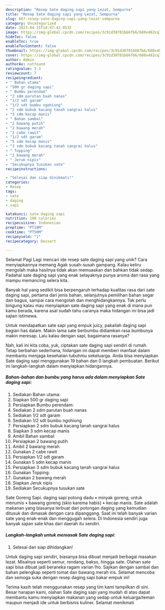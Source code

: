 ```yaml
---
description: "Resep Sate daging sapi yang Lezat, Sempurna"
title: "Resep Sate daging sapi yang Lezat, Sempurna"
slug: 667-resep-sate-daging-sapi-yang-lezat-sempurna
category: Uncategorized
date: 2023-04-15T14:47:42.853Z
image: https://img-global.cpcdn.com/recipes/3c91d30781b66fb6/680x482cq70/sate-daging-sapi-foto-resep-utama.jpg
hideToc: false
enableToc: true
enableTocContent: false
thumbnail: https://img-global.cpcdn.com/recipes/3c91d30781b66fb6/680x482cq70/sate-daging-sapi-foto-resep-utama.jpg
cover: https://img-global.cpcdn.com/recipes/3c91d30781b66fb6/680x482cq70/sate-daging-sapi-foto-resep-utama.jpg
author: Admin
authorAv: notfound
ratingvalue: 3.3
reviewcount: 7
recipeingredient:
- " Bahan utama"
- "500 gr daging sapi"
- " Bumbu perendam"
- "2 sdm parutan buah nanas"
- "1/2 sdt garam"
- "1/2 sdt bumbu ngohiong"
- "2 sdm bubuk kacang tanah sangrai halus"
- "3 sdm kecap manis"
- " Bahan sambal"
- "2 bawang putih"
- "2 bawang merah"
- "2 cabe rawit"
- "1/2 sdt garam"
- "5 sdm kecap manis"
- "3 sdm bubuk kacang tanah sangrai halus"
- " Topping"
- "2 bawang merah"
- " Jeruk nipis"
- "Secukupnya tusukan sate"
recipeinstructions:

- "Selesai dan siap dinikmati!"
categories:
- Resep
tags:
- sate
- daging
- sapi

katakunci: sate daging sapi 
nutrition: 198 calories
recipecuisine: Indonesian
preptime: "PT18M"
cooktime: "PT50M"
recipeyield: "1"
recipecategory: Dessert

---
```



Selamat Pagi Lagi mencari ide resep sate daging sapi yang unik? Cara menyiapkannya memang Agak susah-susah gampang. Kalau keliru mengolah maka hasilnya tidak akan memuaskan dan bahkan tidak sedap. Padahal sate daging sapi yang enak selayaknya punya aroma dan rasa yang mampu memancing selera kita.


Banyak hal yang sedikit bisa berpengaruh terhadap kualitas rasa dari sate daging sapi, pertama dari jenis bahan, selanjutnya pemilihan bahan segar dan bagus, sampai cara mengolah dan menghidangkannya. Tak perlu bingung kalau mau menyiapkan sate daging sapi yang enak di mana pun kamu berada, karena asal sudah tahu caranya maka hidangan ini bisa jadi sajian istimewa.

Untuk mendapatkan sate sapi yang empuk juicy, pakailah daging sapi bagian has dalam. Makin lama sate berbumbu didiamkan rasa bumbunya makin meresap. Lalu kalau dengan sapi, bagaimana rasanya?


Nah, kali ini kita coba, yuk, ciptakan sate daging sapi sendiri di rumah. Tetap berbahan sederhana, hidangan ini dapat memberi manfaat dalam membantu menjaga kesehatan tubuhmu sekeluarga. Anda bisa menyiapkan Sate daging sapi menggunakan 19 bahan dan 0 langkah pembuatan. Berikut ini langkah-langkah dalam menyiapkan hidangannya.

<!--inarticleads1-->

##### Bahan-bahan dan bumbu yang harus ada dalam menyiapkan Sate daging sapi:

1. Sediakan  Bahan utama:
1. Siapkan 500 gr daging sapi
1. Persiapkan  Bumbu perendam:
1. Sediakan 2 sdm parutan buah nanas
1. Sediakan 1/2 sdt garam
1. Sediakan 1/2 sdt bumbu ngohiong
1. Persiapkan 2 sdm bubuk kacang tanah sangrai halus
1. Siapkan 3 sdm kecap manis
1. Ambil  Bahan sambal:
1. Persiapkan 2 bawang putih
1. Ambil 2 bawang merah
1. Gunakan 2 cabe rawit
1. Persiapkan 1/2 sdt garam
1. Gunakan 5 sdm kecap manis
1. Persiapkan 3 sdm bubuk kacang tanah sangrai halus
1. Gunakan  Topping:
1. Gunakan 2 bawang merah
1. Siapkan  Jeruk nipis
1. Sediakan Secukupnya tusukan sate


Sate Goreng Sapi. daging sapi potong dadu • minyak goreng, untuk menumis • bawang goreng (skio karema habis) • kecap manis. Sate adalah makanan yang biasanya terbuat dari potongan daging yang kemudian ditusuk dan dimasak dengan cara dipanggang. Saat ini telah banyak varian sate yang enak-enak dan menggugah selera. Di Indonesia sendiri juga banyak sajian sate khas dari daerah itu sendiri. 

<!--inarticleads2-->

##### Langkah-langkah untuk memasak Sate daging sapi:


1. Selesai dan siap dihidangkan!

Untuk daging sapi sendiri, biasanya bisa dibuat menjadi berbagai masakan lezat. Misalnya seperti semur, rendang, bakso, hingga sate. Olahan sate sapi bisa dibuat jadi beraneka ragam varian lho. Sajikan dengan sambal dan bahan pelengkap seperti tomat dan bawang merah iris. Selamat mencoba dan semoga suka dengan resep daging sapi bakar empuk ini! 

Terima kasih telah menggunakan resep yang tim kami tampilkan di sini. Besar harapan kami, olahan Sate daging sapi yang mudah di atas dapat membantu kamu menyiapkan makanan yang sedap untuk keluarga/teman maupun menjadi ide untuk berbisnis kuliner. Selamat menikmati
